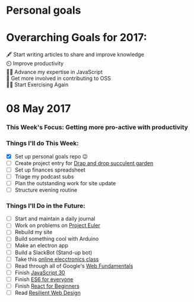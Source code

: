 # Personal goals

# Overarching Goals for 2017:
🖋️ Start writing articles to share and improve knowledge  
⏲️ Improve productivity  
👨‍💻 Advance my expertise in JavaScript  
📖 Get more involved in contributing to OSS  
💪🏼 Start Exercising Again

# 08 May 2017

### This Week's Focus: Getting more pro-active with productivity

### Things I'll do This Week:

- [x] Set up personal goals repo 😉
- [ ] Create project entry for [Drap and drop succulent garden](http://codepen.io/natacoops/post/drag-and-drop-succulent-garden-project-outline)
- [ ] Set up finances spreadsheet
- [ ] Triage my podcast subs
- [ ] Plan the outstanding work for site update
- [ ] Structure evening routine

### Things I'll Do in the Future:

- [ ] Start and maintain a daily journal
- [ ] Work on problems on [Project Euler](https://projecteuler.net/archives)
- [ ] Rebuild my site
- [ ] Build something cool with Arduino
- [ ] Make an electron app
- [ ] Build a SlackBot (Stand-up bot)
- [ ] Take this [online elecctronics class](http://www.instructables.com/class/Electronics-Class/)
- [ ] Read through all of Google's [Web Fundamentals](https://developers.google.com/web/fundamentals/)
- [ ] Finish [JavaScript 30](https://javascript30.com/)
- [ ] Finish [ES6 for everyone](https://es6.io/)
- [ ] Finish [React for Beginners](https://reactforbeginners.com/)
- [ ] Read [Resilient Web Design](https://resilientwebdesign.com/)
